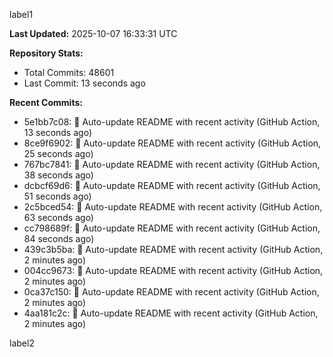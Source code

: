 
label1 
<!-- ACTIVITY_START -->
**Last Updated:** 2025-10-07 16:33:31 UTC

**Repository Stats:**
- Total Commits: 48601
- Last Commit: 13 seconds ago

**Recent Commits:**
- 5e1bb7c08: 🤖 Auto-update README with recent activity (GitHub Action, 13 seconds ago)
- 8ce9f6902: 🤖 Auto-update README with recent activity (GitHub Action, 25 seconds ago)
- 767bc7841: 🤖 Auto-update README with recent activity (GitHub Action, 38 seconds ago)
- dcbcf69d6: 🤖 Auto-update README with recent activity (GitHub Action, 51 seconds ago)
- 2c5bced54: 🤖 Auto-update README with recent activity (GitHub Action, 63 seconds ago)
- cc798689f: 🤖 Auto-update README with recent activity (GitHub Action, 84 seconds ago)
- 439c3b5ba: 🤖 Auto-update README with recent activity (GitHub Action, 2 minutes ago)
- 004cc9673: 🤖 Auto-update README with recent activity (GitHub Action, 2 minutes ago)
- 0ca37c150: 🤖 Auto-update README with recent activity (GitHub Action, 2 minutes ago)
- 4aa181c2c: 🤖 Auto-update README with recent activity (GitHub Action, 2 minutes ago)
<!-- ACTIVITY_END -->

label2
